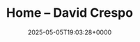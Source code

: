 ---
title: Home – David Crespo
slug: 20250505T190328
date: 2025-05-05T19:03:28+0000
params:
  url: https://crespo.business/
tags:
- rss
- to-read
---